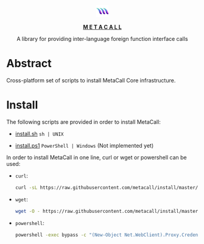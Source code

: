 
<div align="center">
  <a href="https://metacall.io" target="_blank"><img src="https://raw.githubusercontent.com/metacall/core/develop/deploy/images/logo.png" alt="M E T A C A L L" style="max-width:100%;" width="32" height="32">
  <p><b>M E T A C A L L</b></p></a>
  <p>A library for providing inter-language foreign function interface calls</p>
</div>

# Abstract

Cross-platform set of scripts to install MetaCall Core infrastructure.

# Install

The following scripts are provided in order to install MetaCall:
- [install.sh](https://raw.githubusercontent.com/metacall/install/master/install.sh) `sh | UNIX`

- [install.ps1](https://raw.githubusercontent.com/metacall/install/master/install.ps1) `PowerShell | Windows` (Not implemented yet)

In order to install MetaCall in one line, curl or wget or powershell can be used:
- `curl`:
  ```sh
  curl -sL https://raw.githubusercontent.com/metacall/install/master/install.sh | sh
  ```
- `wget`:
  ```sh
  wget -O - https://raw.githubusercontent.com/metacall/install/master/install.sh | sh
  ```
- `powershell`:
  ```sh
  powershell -exec bypass -c "(New-Object Net.WebClient).Proxy.Credentials=[Net.CredentialCache]::DefaultNetworkCredentials;iwr('https://raw.githubusercontent.com/metacall/install/master/install.ps1')|iex"
  ```
